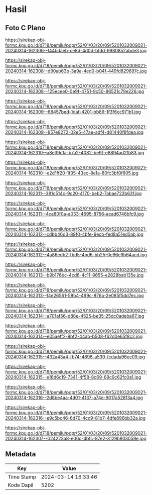 # Hasil

## Foto C Plano

https://sirekap-obj-formc.kpu.go.id/d718/pemilu/pdpr/52/01/03/20/09/5201032009021-20240314-162306--f44bdaeb-ce8d-4d0d-bfdd-9980852abde3.jpg

https://sirekap-obj-formc.kpu.go.id/d718/pemilu/pdpr/52/01/03/20/09/5201032009021-20240314-162308--d90ab63b-3a9a-4ed0-b04f-449fd829897c.jpg

https://sirekap-obj-formc.kpu.go.id/d718/pemilu/pdpr/52/01/03/20/09/5201032009021-20240314-162308--125ecee0-0e9f-4751-9c50-86521c79e226.jpg

https://sirekap-obj-formc.kpu.go.id/d718/pemilu/pdpr/52/01/03/20/09/5201032009021-20240314-162309--68457bed-1daf-4201-bb89-1f3f6cc971b1.jpg

https://sirekap-obj-formc.kpu.go.id/d718/pemilu/pdpr/52/01/03/20/09/5201032009021-20240314-162309--857e8272-02e5-47ae-adf4-d81440f8fdea.jpg

https://sirekap-obj-formc.kpu.go.id/d718/pemilu/pdpr/52/01/03/20/09/5201032009021-20240314-162310--a8e39c1a-b7a2-4082-be9f-e8894ad21b83.jpg

https://sirekap-obj-formc.kpu.go.id/d718/pemilu/pdpr/52/01/03/20/09/5201032009021-20240314-162310--e2d1ff20-1f35-43ec-8e1a-80fc3bf0f605.jpg

https://sirekap-obj-formc.kpu.go.id/d718/pemilu/pdpr/52/01/03/20/09/5201032009021-20240314-162311--381c514c-9c20-4170-beb2-7abae722b63f.jpg

https://sirekap-obj-formc.kpu.go.id/d718/pemilu/pdpr/52/01/03/20/09/5201032009021-20240314-162311--4ca80f0a-a033-4695-8756-acad6746bfc9.jpg

https://sirekap-obj-formc.kpu.go.id/d718/pemilu/pdpr/52/01/03/20/09/5201032009021-20240314-162312--cdbb46d3-89f0-4bfe-9ecb-fed8a51ed0ab.jpg

https://sirekap-obj-formc.kpu.go.id/d718/pemilu/pdpr/52/01/03/20/09/5201032009021-20240314-162312--4a86edb2-fbd5-4bd6-bb25-0e96e9b64acd.jpg

https://sirekap-obj-formc.kpu.go.id/d718/pemilu/pdpr/52/01/03/20/09/5201032009021-20240314-162313--b9b176bc-4cd6-4c11-8655-e2828bab135e.jpg

https://sirekap-obj-formc.kpu.go.id/d718/pemilu/pdpr/52/01/03/20/09/5201032009021-20240314-162313--f4e26561-58b4-499c-876a-2e085f5dd7ec.jpg

https://sirekap-obj-formc.kpu.go.id/d718/pemilu/pdpr/52/01/03/20/09/5201032009021-20240314-162314--a701af56-d88e-4525-be35-25dc0adeba67.jpg

https://sirekap-obj-formc.kpu.go.id/d718/pemilu/pdpr/52/01/03/20/09/5201032009021-20240314-162314--e05aeff2-9bf2-44ab-b508-f62d0e65f8c2.jpg

https://sirekap-obj-formc.kpu.go.id/d718/pemilu/pdpr/52/01/03/20/09/5201032009021-20240314-162315--432a43a4-fb74-4898-a539-fcdada96ec09.jpg

https://sirekap-obj-formc.kpu.go.id/d718/pemilu/pdpr/52/01/03/20/09/5201032009021-20240314-162315--e16d6c19-7341-4f58-8c69-69c9c62fc0a1.jpg

https://sirekap-obj-formc.kpu.go.id/d718/pemilu/pdpr/52/01/03/20/09/5201032009021-20240314-162316--2d8be4aa-4d01-4137-a74e-9017a528f3a4.jpg

https://sirekap-obj-formc.kpu.go.id/d718/pemilu/pdpr/52/01/03/20/09/5201032009021-20240314-162316--e9c5bc46-6d70-4cc9-81b7-4dfe896bb32a.jpg

https://sirekap-obj-formc.kpu.go.id/d718/pemilu/pdpr/52/01/03/20/09/5201032009021-20240314-162307--024223a8-e06c-4bfc-87e2-3129b803059e.jpg


## Metadata

| Key        | Value               |
| ---------- | ------------------- |
| Time Stamp | 2024-03-14 16:33:46 |
| Kode Dapil | 5202                |



